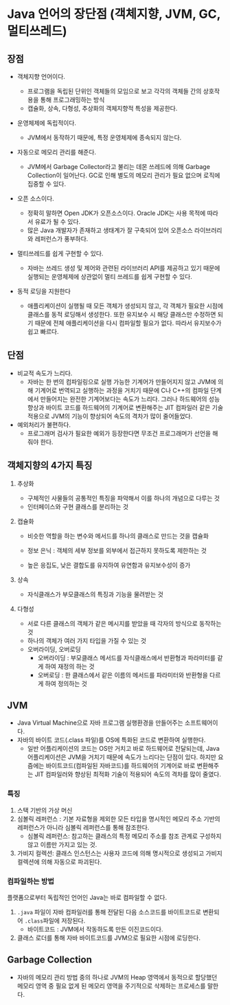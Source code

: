 # Java 언어의 장단점 (객체지향, JVM, GC, 멀티쓰레드)

## 장점

- 객체지향 언어이다.
  - 프로그램을 독립된 단위인 객체들의 모임으로 보고 각각의 객체들 간의 상호작용을 통해 프로그래밍하는 방식
  - 캡슐화, 상속, 다형성, 추상화의 객체지향적 특성을 제공한다.

- 운영체제에 독립적이다.
  - JVM에서 동작하기 때문에, 특정 운영체제에 종속되지 않는다.
- 자동으로 메모리 관리를 해준다.
  - JVM에서 Garbage Collector라고 불리는 데몬 쓰레드에 의해 Garbage Collection이 일어난다. GC로 인해 별도의 메모리 관리가 필요 없으며 로직에 집중할 수 있다.
- 오픈 소스이다.
  - 정확히 말하면 Open JDK가 오픈소스이다. Oracle JDK는 사용 목적에 따라서 유료가 될 수 있다.
  - 많은 Java 개발자가 존재하고 생태계가 잘 구축되어 있어 오픈소스 라이브러리와 레퍼런스가 풍부하다.
- 멀티쓰레드를 쉽게 구현할 수 있다.
  - 자바는 쓰레드 생성 및 제어와 관련된 라이브러리 API를 제공하고 있기 때문에 실행되는 운영체제에 상관없이 멀티 쓰레드를 쉽게 구현할 수 있다.
- 동적 로딩을 지원한다
  - 애플리케이션이 실행될 때 모든 객체가 생성되지 않고, 각 객체가 필요한 시점에 클래스를 동적 로딩해서 생성한다. 또한 유지보수 시 해당 클래스만 수정하면 되기 때문에 전체 애플리케이션을 다시 컴파일할 필요가 없다. 따라서 유지보수가 쉽고 빠르다.



## 단점

- 비교적 속도가 느리다.
  - 자바는 한 번의 컴파일링으로 실행 가능한 기계어가 만들어지지 않고 JVM에 의해 기계어로 번역되고 실행하는 과정을 거치기 때문에 C나 C++의 컴파일 단계에서 만들어지는 완전한 기계어보다는 속도가 느리다. 그러나 하드웨어의 성능 향상과 바이트 코드를 하드웨어의 기계어로 변환해주는 JIT 컴파일러 같은 기술 적용으로 JVM의 기능이 향상되어 속도의 격차가 많이 줄어들었다.
- 예외처리가 불편하다.
  - 프로그래머 검사가 필요한 예외가 등장한다면 무조건 프로그래머가 선언을 해줘야 한다.





## 객체지향의 4가지 특징

1. 추상화

   - 구체적인 사물들의 공통적인 특징을 파악해서 이를 하나의 개념으로 다루는 것
   - 인터페이스와 구현 클래스를 분리하는 것

2. 캡슐화

   - 비슷한 역할을 하는 변수와 메서드를 하나의 클래스로 만드는 것을 캡슐화

   - 정보 은닉 : 객체의 세부 정보를 외부에서 접근하지 못하도록 제한하는 것

   - 높은 응집도, 낮은 결합도를 유지하여 유연함과 유지보수성이 증가

3. 상속

   - 자식클래스가 부모클래스의 특징과 기능을 물려받는 것

4. 다형성

   - 서로 다른 클래스의 객체가 같은 메시지를 받았을 때 각자의 방식으로 동작하는 것
   - 하나의 객체가 여러 가지 타입을 가질 수 있는 것
   - 오버라이딩, 오버로딩
     - 오버라이딩 : 부모클래스 메서드를 자식클래스에서 반환형과 파라미터를 같게 하여 재정의 하는 것
     - 오버로딩 : 한 클래스에서 같은 이름의 메서드를 파라미터와 반환형을 다르게 하여 정의하는 것



## JVM

- Java Virtual Machine으로 자바 프로그램 실행환경을 만들어주는 소프트웨어이다.
- 자바의 바이트 코드(.class 파일)를 OS에 특화된 코드로 변환하여 실행한다.
  - 일반 어플리케이션의 코드는 OS만 거치고 바로 하드웨어로 전달되는데, Java 어플리케이션은 JVM을 거치기 때문에 속도가 느리다는 단점이 있다. 하지만 요즘에는 바이트코드(컴파일된 자바코드)를 하드웨어의 기계어로 바로 변환해주는 JIT 컴파일러와 향상된 최적화 기술이 적용되어 속도의 격차를 많이 줄였다.



### 특징

1. 스택 기반의 가상 머신
2. 심볼릭 레퍼런스 : 기본 자료형을 제외한 모든 타입을 명시적인 메모리 주소 기반의 레퍼런스가 아니라 심볼릭 레퍼런스를 통해 참조한다.
   - 심볼릭 레퍼런스: 참고하는 클래스의 특정 메모리 주소를 참조 관계로 구성하지 않고 이름만 가지고 있는 것.
3. 가비지 컬렉션: 클래스 인스턴스는 사용자 코드에 의해 명시적으로 생성되고 가비지 컬렉션에 의해 자동으로 파괴된다.



### 컴파일하는 방법

플랫폼으로부터 독립적인 언어인 Java는 바로 컴파일할 수 없다.

1. `.java` 파일이 자바 컴파일러를 통해 전달된 다음 소스코드를 바이트코드로 변환되어 `.class`파일에 저장된다.
   - 바이트코드 : JVM에서 작동하도록 만든 이진코드이다.
2. 클래스 로더를 통해 자바 바이트코드를 JVM으로 필요한 시점에 로딩한다.



## Garbage Collection

- 자바의 메모리 관리 방법 중의 하나로 JVM의 Heap 영역에서 동적으로 할당했던 메모리 영역 중 필요 없게 된 메모리 영역을 주기적으로 삭제하는 프로세스를 말한다.





